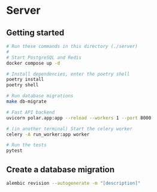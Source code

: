 # Server

## Getting started

```bash
# Run these commands in this directory (./server)
#
# Start PostgreSQL and Redis 
docker compose up -d

# Install dependencies, enter the poetry shell
poetry install
poetry shell

# Run database migrations
make db-migrate

# Fast API backend
uvicorn polar.app:app --reload --workers 1 --port 8000

# (in another terminal) Start the celery worker
celery -A run_worker:app worker

# Run the tests
pytest
```

## Create a database migration

```bash
alembic revision --autogenerate -m "[description]"
```